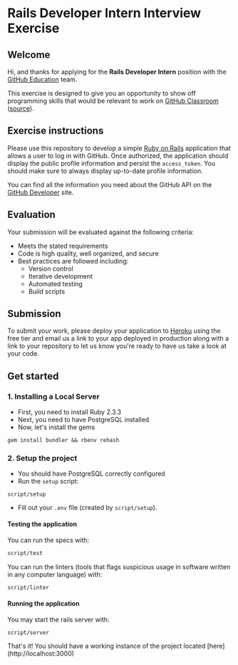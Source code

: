 # Rails Developer Intern Interview Exercise

## Welcome

Hi, and thanks for applying for the __Rails Developer Intern__ position with the [GitHub Education](https://education.github.com) team.

This exercise is designed to give you an opportunity to show off programming skills that would be relevant to work on [GitHub Classroom](https://classroom.github.com) ([source](https://github.com/education/classroom)).

## Exercise instructions

Please use this repository to develop a simple [Ruby on Rails](http://rubyonrails.org) application that allows a user to log in with GitHub. Once authorized, the application should display the public profile information and persist the `access_token`. You should make sure to always display up-to-date profile information.

You can find all the information you need about the GitHub API on the [GitHub Developer](https://developer.github.com/) site.

## Evaluation

Your submission will be evaluated against the following criteria:

* Meets the stated requirements
* Code is high quality, well organized, and secure
* Best practices are followed including:
  * Version control
  * Iterative development
  * Automated testing
  * Build scripts

## Submission

To submit your work, please deploy your application to [Heroku](https://heroku.com) using the free tier and email us a link to your app deployed in production along with a link to your repository to let us know you're ready to have us take a look at your code.

## Get started

### 1. Installing a Local Server

* First, you need to install Ruby 2.3.3
* Next, you need to have PostgreSQL installed
* Now, let's install the gems
```vash
gem install bundler && rbenv rehash
```

### 2. Setup the project

* You should have PostgreSQL correctly configured
* Run the `setup` script:
```
script/setup
```
* Fill out your `.env` file (created by `script/setup`).


#### Testing the application

You can run the specs with:
```bash
script/test
```

You can run the linters (tools that flags suspicious usage in software written in any computer language) with:
```bash
script/linter
```

#### Running the application

You may start the rails server with:
```bash
script/server
```

That's it! You should have a working instance of the project located [here] (http://localhost:3000)
